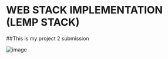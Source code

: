 # WEB STACK IMPLEMENTATION (LEMP STACK)

##This is my project 2 submission

![image](https://github.com/Ktaiwo23/Darey.io-projects/assets/134460769/941f6558-632b-473e-b32b-6e6b57903896)
